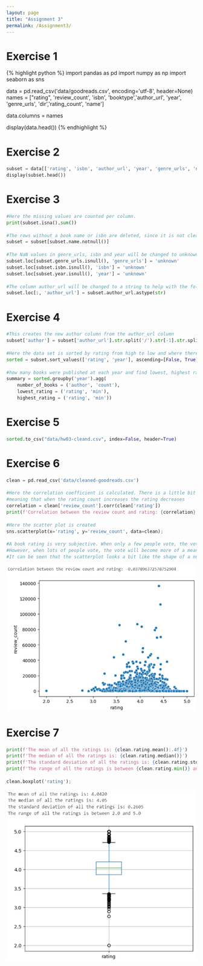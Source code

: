 ```yaml
---
layout: page
title: "Assignment 3"
permalink: /Assignment3/
---
```


# Exercise 1
{% highlight python %}
import pandas as pd
import numpy as np
import seaborn as sns

data = pd.read_csv('data/goodreads.csv', encoding='utf-8', header=None)
names = ["rating", 'review_count', 'isbn', 'booktype','author_url', 'year', 'genre_urls', 'dir','rating_count', 'name']

data.columns = names

display(data.head())
{% endhighlight %}

# Exercise 2
```python
subset = data[['rating', 'isbn', 'author_url', 'year', 'genre_urls', 'name']]
display(subset.head())
```

# Exercise 3
```python
#Here the missing values are counted per column.
print(subset.isna().sum())

#The rows without a book name or isbn are deleted, since it is not clear which book this is.
subset = subset[subset.name.notnull()]

#The NaN values in genre_urls, isbn and year will be changed to unknown.
subset.loc[subset.genre_urls.isnull(), 'genre_urls'] = 'unknown'
subset.loc[subset.isbn.isnull(), 'isbn'] = 'unknown'
subset.loc[subset.year.isnull(), 'year'] = 'unknown'

#The column author_url will be changed to a string to help with the following exercise.
subset.loc[:, 'author_url'] = subset.author_url.astype(str)
```

# Exercise 4
```python
#This creates the new author column from the author_url column
subset['author'] = subset['author_url'].str.split('/').str[-1].str.split('.').str[-1]

#Here the data set is sorted by rating from high to low and where there are overlapping rates the earlier year is first
sorted = subset.sort_values(['rating', 'year'], ascending=[False, True])

#how many books were published at each year and find lowest, highest rate of each year
summary = sorted.groupby('year').agg(
    number_of_books = ('author', 'count'),
    lowest_rating = ('rating', 'min'),
    highest_rating = ('rating', 'min'))
```

# Exercise 5
```python
sorted.to_csv("data/hw03-cleand.csv", index=False, header=True)
```

# Exercise 6
```python
clean = pd.read_csv('data/cleaned-goodreads.csv')

#Here the correlation coefficient is calculated. There is a little bit of a negative correlation
#meaning that when the rating count increases the rating decreases
correlation = clean['review_count'].corr(clean['rating'])
print(f'Correlation between the review count and rating: {correlation}')

#Here the scatter plot is created
sns.scatterplot(x='rating', y='review_count', data=clean);

#A book rating is very subjective. When only a few people vote, the vote will represent the opinion of only a few people.
#However, when lots of people vote, the vote will become more of a mean of all the opinions.
#It can be seen that the scatterplot looks a bit like the shape of a normal distribution.
```
![A description of the image](photos/3.1.png)


# Exercise 7
```python
print(f'The mean of all the ratings is: {clean.rating.mean():.4f}')
print(f'The median of all the ratings is: {clean.rating.median()}')
print(f'The standard deviation of all the ratings is: {clean.rating.std():.4f}')
print(f'The range of all the ratings is between {clean.rating.min()} and {clean.rating.max()}')

clean.boxplot('rating');
```
![A description of the image](photos/3.2.png)
